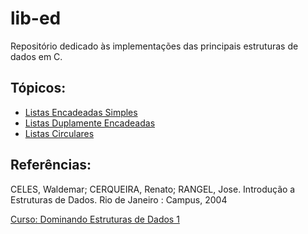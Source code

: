 # lib-ed
Repositório dedicado às implementações das principais estruturas de dados em C.


## Tópicos:
- [Listas Encadeadas Simples](https://github.com/antunesluis/lib-ed/tree/main/linked-list)
- [Listas Duplamente Encadeadas](https://github.com/antunesluis/lib-ed/tree/main/doubly-linked-list)
- [Listas Circulares](https://github.com/antunesluis/lib-ed/tree/main/circular-linked-list)

## Referências: 
CELES, Waldemar; CERQUEIRA, Renato; RANGEL, Jose. Introdução a Estruturas de Dados. Rio de Janeiro : Campus, 2004

[Curso: Dominando Estruturas de Dados 1](https://www.youtube.com/playlist?list=PL3ZslI15yo2r-gHJtjORRMRKMSNRpf7u5)
